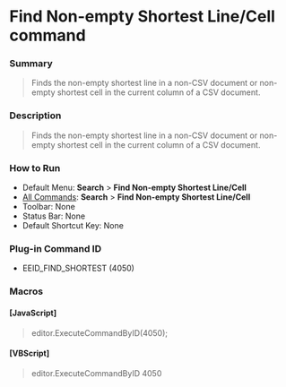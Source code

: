 # Find Non-empty Shortest Line/Cell command

### Summary

> Finds the non-empty shortest line in a non-CSV document or non-empty shortest cell in the current column of a CSV document.

### Description

> Finds the non-empty shortest line in a non-CSV document or non-empty shortest cell in the current column of a CSV document.

### How to Run

- Default Menu: **Search** \> **Find Non-empty Shortest Line/Cell**
- [All Commands](../tools/all_commands): **Search**
\> **Find Non-empty Shortest Line/Cell**
- Toolbar: None
- Status Bar: None
- Default Shortcut Key: None

### Plug-in Command ID

- EEID\_FIND\_SHORTEST (4050)

### Macros

#### \[JavaScript\]

> editor.ExecuteCommandByID(4050);

#### \[VBScript\]

> editor.ExecuteCommandByID 4050
